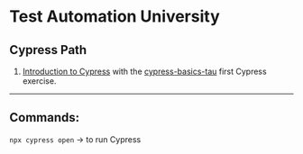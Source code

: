 # Test Automation University

## Cypress Path

1. [Introduction to Cypress](https://github.com/eugenia1984/testing/blob/main/test_automation_university/cypress_path/01-introduction-to-cypress.md) with the [cypress-basics-tau](https://github.com/eugenia1984/testing/tree/main/test_automation_university/cypress_path/cypress-basics-tau) first Cypress exercise.

---

## Commands:

`npx cypress open` -> to run Cypress